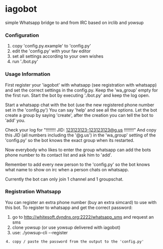 iagobot
=======

simple Whatsapp bridge to and from IRC based on irclib and yowsup

### Configuration

1. copy 'config.py.example' to 'config.py'
2. edit the 'config.py' with your fav editor
3. set all settings according to your own wishes
4. run './bot.py'

### Usage Information

First register your 'iagobot' with whatsapp (see registration with whatsapp) and set the correct settings in the config.py.
Keep the 'wa_group' empty for the first run.
Start the bot by executing './bot.py' and keep the log open.

Start a whatsapp chat with the bot (use the new registered phone number set in the 'config.py')
You can say 'help' and see all the options.
Let the bot create a group by saying 'create', after the creation you can tell the bot to 'add' you.

Check your log for "!!!!!!!! JID: 123123123-123123123@g.us !!!!!!!!"
And copy this JID (all numbers including the '@g.us') in the 'wa_group' setting of the 'config.py' so the bot knows the exact group when its restarted.

Now everybody who likes to enter the group whatsapp can add the bots phone number to its contact list and ask him to 'add'.

Remember to add every new person to the 'config.py' so the bot knows what name to show on irc when a person chats on whatsapp.

Currently the bot can only join 1 channel and 1 groupschat.

### Registration Whatsapp

You can register an extra phone number (buy an extra simcard) to use with this bot.
To register to whatsapp and get the correct password:

1. go to http://whitesoft.dyndns.org:2222/whatsapp_sms and request an sms
2. clone yowsup (or use yowsup delivered with iagobot)
3. use: ./yowsup-cli --register <code from sms>
4. copy / paste the password from the output to the 'config.py'
